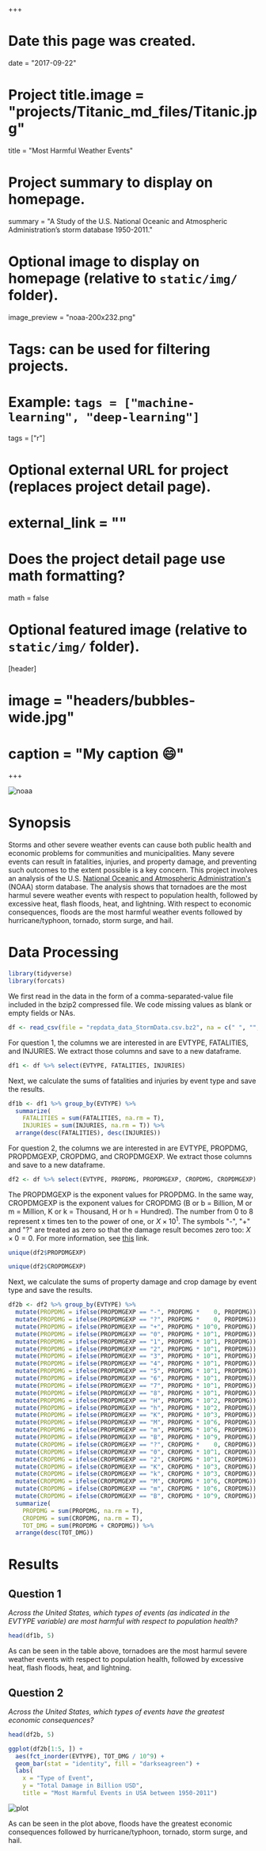 +++
# Date this page was created.
date = "2017-09-22"

# Project title.image = "projects/Titanic_md_files/Titanic.jpg"
title = "Most Harmful Weather Events"

# Project summary to display on homepage.
summary = "A Study of the U.S. National Oceanic and Atmospheric Administration’s storm database 1950-2011."

# Optional image to display on homepage (relative to `static/img/` folder).
image_preview = "noaa-200x232.png"

# Tags: can be used for filtering projects.
# Example: `tags = ["machine-learning", "deep-learning"]`
tags = ["r"]

# Optional external URL for project (replaces project detail page).
# external_link = ""

# Does the project detail page use math formatting?
math = false

# Optional featured image (relative to `static/img/` folder).
[header]
# image = "headers/bubbles-wide.jpg"
# caption = "My caption :smile:"

+++

![noaa](https://www.ncdc.noaa.gov/cdo-web/images/promos/cdo_cover_hex.png)

# Synopsis

Storms and other severe weather events can cause both public health and economic problems for communities and municipalities. Many severe events can result in fatalities, injuries, and property damage, and preventing such outcomes to the extent possible is a key concern. This project involves an analysis of the U.S. [National Oceanic and Atmospheric Administration's](http://www.noaa.gov/) (NOAA) storm database. The analysis shows that tornadoes are the most harmul severe weather events with respect to population health, followed by excessive heat, flash floods, heat, and lightning. With respect to economic consequences, floods are the most harmful weather events followed by hurricane/typhoon, tornado, storm surge, and hail. 

# Data Processing

```r
library(tidyverse)
library(forcats)
```

We first read in the data in the form of a comma-separated-value file included in the bzip2 compressed file. We code missing values as blank or empty fields or NAs. 

```r
df <- read_csv(file = "repdata_data_StormData.csv.bz2", na = c(" ", "", "NA"))
```

For question 1, the columns we are interested in are EVTYPE, FATALITIES, and INJURIES. We extract those columns and save to a new dataframe. 

```r
df1 <- df %>% select(EVTYPE, FATALITIES, INJURIES)
```

Next, we calculate the sums of fatalities and injuries by event type and save the results. 

```r
df1b <- df1 %>% group_by(EVTYPE) %>% 
  summarize(
    FATALITIES = sum(FATALITIES, na.rm = T), 
    INJURIES = sum(INJURIES, na.rm = T)) %>% 
  arrange(desc(FATALITIES), desc(INJURIES))
```

For question 2, the columns we are interested in are EVTYPE, PROPDMG, PROPDMGEXP, CROPDMG, and CROPDMGEXP. We extract those columns and save to a new dataframe. 

```r
df2 <- df %>% select(EVTYPE, PROPDMG, PROPDMGEXP, CROPDMG, CROPDMGEXP)
```

The PROPDMGEXP is the exponent values for PROPDMG. In the same way, CROPDMGEXP is the exponent values for CROPDMG (B or b = Billion, M or m = Million, K or k = Thousand, H or h = Hundred). The number from 0 to 8 represent x times ten to the power of one, or $X \times 10^1$. The symbols "-", "+" and "?" are treated as zero so that the damage result becomes zero too: $X \times 0 = 0$. For more information, see [this](https://rstudio-pubs-static.s3.amazonaws.com/58957_37b6723ee52b455990e149edde45e5b6.html) link. 

```r
unique(df2$PROPDMGEXP)
```

```r
unique(df2$CROPDMGEXP)
```

Next, we calculate the sums of property damage and crop damage by event type and save the results. 

```r
df2b <- df2 %>% group_by(EVTYPE) %>%
  mutate(PROPDMG = ifelse(PROPDMGEXP == "-", PROPDMG *    0, PROPDMG)) %>% # PROP
  mutate(PROPDMG = ifelse(PROPDMGEXP == "?", PROPDMG *    0, PROPDMG)) %>%
  mutate(PROPDMG = ifelse(PROPDMGEXP == "+", PROPDMG * 10^0, PROPDMG)) %>%
  mutate(PROPDMG = ifelse(PROPDMGEXP == "0", PROPDMG * 10^1, PROPDMG)) %>%
  mutate(PROPDMG = ifelse(PROPDMGEXP == "1", PROPDMG * 10^1, PROPDMG)) %>%
  mutate(PROPDMG = ifelse(PROPDMGEXP == "2", PROPDMG * 10^1, PROPDMG)) %>%
  mutate(PROPDMG = ifelse(PROPDMGEXP == "3", PROPDMG * 10^1, PROPDMG)) %>%
  mutate(PROPDMG = ifelse(PROPDMGEXP == "4", PROPDMG * 10^1, PROPDMG)) %>%
  mutate(PROPDMG = ifelse(PROPDMGEXP == "5", PROPDMG * 10^1, PROPDMG)) %>%
  mutate(PROPDMG = ifelse(PROPDMGEXP == "6", PROPDMG * 10^1, PROPDMG)) %>%
  mutate(PROPDMG = ifelse(PROPDMGEXP == "7", PROPDMG * 10^1, PROPDMG)) %>%
  mutate(PROPDMG = ifelse(PROPDMGEXP == "8", PROPDMG * 10^1, PROPDMG)) %>%
  mutate(PROPDMG = ifelse(PROPDMGEXP == "H", PROPDMG * 10^2, PROPDMG)) %>%
  mutate(PROPDMG = ifelse(PROPDMGEXP == "h", PROPDMG * 10^2, PROPDMG)) %>%
  mutate(PROPDMG = ifelse(PROPDMGEXP == "K", PROPDMG * 10^3, PROPDMG)) %>%
  mutate(PROPDMG = ifelse(PROPDMGEXP == "M", PROPDMG * 10^6, PROPDMG)) %>%
  mutate(PROPDMG = ifelse(PROPDMGEXP == "m", PROPDMG * 10^6, PROPDMG)) %>%
  mutate(PROPDMG = ifelse(PROPDMGEXP == "B", PROPDMG * 10^9, PROPDMG)) %>%
  mutate(CROPDMG = ifelse(CROPDMGEXP == "?", CROPDMG *    0, CROPDMG)) %>% # CROP
  mutate(CROPDMG = ifelse(CROPDMGEXP == "0", CROPDMG * 10^1, CROPDMG)) %>%
  mutate(CROPDMG = ifelse(CROPDMGEXP == "2", CROPDMG * 10^1, CROPDMG)) %>%
  mutate(CROPDMG = ifelse(CROPDMGEXP == "K", CROPDMG * 10^3, CROPDMG)) %>%
  mutate(CROPDMG = ifelse(CROPDMGEXP == "k", CROPDMG * 10^3, CROPDMG)) %>%
  mutate(CROPDMG = ifelse(CROPDMGEXP == "M", CROPDMG * 10^6, CROPDMG)) %>%
  mutate(CROPDMG = ifelse(CROPDMGEXP == "m", CROPDMG * 10^6, CROPDMG)) %>%
  mutate(CROPDMG = ifelse(CROPDMGEXP == "B", CROPDMG * 10^9, CROPDMG)) %>%
  summarize(
    PROPDMG = sum(PROPDMG, na.rm = T), 
    CROPDMG = sum(CROPDMG, na.rm = T),
    TOT_DMG = sum(PROPDMG + CROPDMG)) %>% 
  arrange(desc(TOT_DMG))
```

# Results

## Question 1

*Across the United States, which types of events (as indicated in the EVTYPE variable) are most harmful with respect to population health?*

```r
head(df1b, 5)
```

As can be seen in the table above, tornadoes are the most harmul severe weather events with respect to population health, followed by excessive heat, flash floods, heat, and lightning. 

## Question 2

*Across the United States, which types of events have the greatest economic consequences?*

```r
head(df2b, 5)
```

```r
ggplot(df2b[1:5, ]) +
  aes(fct_inorder(EVTYPE), TOT_DMG / 10^9) +
  geom_bar(stat = "identity", fill = "darkseagreen") +
  labs(
    x = "Type of Event", 
    y = "Total Damage in Billion USD", 
    title = "Most Harmful Events in USA between 1950-2011")
```

![plot](/img/plot-1.png) 

As can be seen in the plot above, floods have the greatest economic consequences followed by hurricane/typhoon, tornado, storm surge, and hail.
